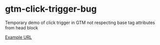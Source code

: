 # gtm-click-trigger-bug
Temporary demo of click trigger in GTM not respecting base tag attributes from head block

[Example URL](https://chaduhduh.github.io/gtm-click-trigger-bug/page-2.html?asjdbasd)

